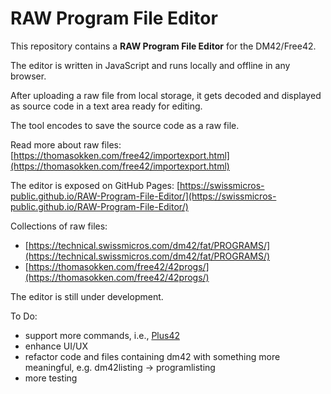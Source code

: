 # RAW Program File Editor 

This repository contains a **RAW Program File Editor** for the DM42/Free42.

The editor is written in JavaScript and runs locally and offline in any browser.

After uploading a raw file from local storage, it gets decoded and displayed as source code in a text area ready for editing.

The tool encodes to save the source code as a raw file.

Read more about raw files:  [https://thomasokken.com/free42/importexport.html](https://thomasokken.com/free42/importexport.html)

The editor is exposed on GitHub Pages: [https://swissmicros-public.github.io/RAW-Program-File-Editor/](https://swissmicros-public.github.io/RAW-Program-File-Editor/)

Collections of raw files: 
- [https://technical.swissmicros.com/dm42/fat/PROGRAMS/](https://technical.swissmicros.com/dm42/fat/PROGRAMS/)
- [https://thomasokken.com/free42/42progs/](https://thomasokken.com/free42/42progs/)

The editor is still under development.

To Do:

- support more commands, i.e., [Plus42](https://thomasokken.com/plus42/#list)
- enhance UI/UX
- refactor code and files containing dm42 with something more meaningful, e.g. dm42listing -> programlisting
- more testing
